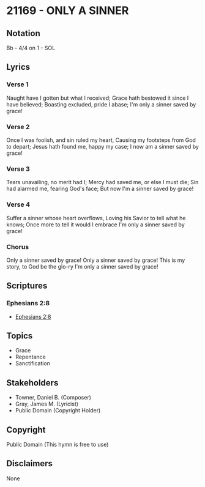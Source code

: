 # 21169 - ONLY A SINNER

## Notation

Bb - 4/4 on 1 - SOL

## Lyrics

### Verse 1

Naught have I gotten but what I received; Grace hath bestowed it since I have believed; Boasting excluded, pride I abase; I'm only a sinner saved by grace!

### Verse 2

Once I was foolish, and sin ruled my heart, Causing my footsteps from God to depart; Jesus hath found me, happy my case; I now am a sinner saved by grace!

### Verse 3

Tears unavailing, no merit had I; Mercy had saved me, or else I must die; Sin had alarmed me, fearing God's face; But now I'm a sinner saved by grace!

### Verse 4

Suffer a sinner whose heart overflows, Loving his Savior to tell what he knows; Once more to tell it would I embrace I'm only a sinner saved by grace!

### Chorus

Only a sinner saved by grace! Only a sinner saved by grace! This is my story, to God be the glo-ry I'm only a sinner saved by grace!


## Scriptures

### Ephesians 2:8

- [Ephesians 2:8](https://www.biblegateway.com/passage/?search=Ephesians%202%3A8)


## Topics

- Grace
- Repentance
- Sanctification

## Stakeholders

- Towner, Daniel B. (Composer)
- Gray, James M. (Lyricist)
- Public Domain (Copyright Holder)

## Copyright

Public Domain
(This hymn is free to use)

## Disclaimers

None

